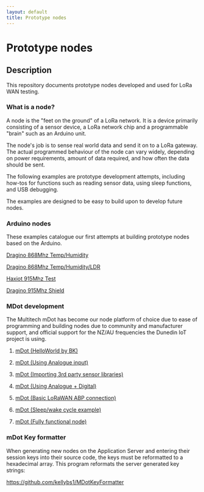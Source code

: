 ```yaml
---
layout: default
title: Prototype nodes
---
```


# Prototype nodes


## Description
This repository documents prototype nodes developed and used for LoRa WAN testing.


### What is a node?

A node is the "feet on the ground" of a LoRa network. It is a device primarily consisting of a sensor device, a LoRa network chip and a programmable "brain" such as an Arduino unit.

The node's job is to sense real world data and send it on to a LoRa gateway. The actual programmed behaviour of the node can vary widely, depending on power requirements, amount of data required, and how often the data should be sent.

The following examples are prototype development attempts, including how-tos for functions such as reading sensor data, using sleep functions, and USB debugging.

The examples are designed to be easy to build upon to develop future nodes.


### Arduino nodes

These examples catalogue our first attempts at building prototype nodes based on the Arduino.

[Dragino 868Mhz Temp/Humidity](dragino868TempHumid/README.md)

[Dragino 868Mhz Temp/Humidity/LDR](dragino868TempHumidLDR/README.md)

[Haxiot 915Mhz Test](haxiot915Test/README.md)

[Dragino 915Mhz Shield](dragino915Shield/README.md) 


### MDot development 

The Multitech mDot has become our node platform of choice due to ease of programming and building nodes due to community and manufacturer support, and official support for the NZ/AU frequencies the Dunedin IoT project is using.

1. [mDot (HelloWorld by BK)](mDotHelloWorld/README.md)

2. [mDot (Using Analogue input)](mDotAnalogueLDR/README.md)

3. [mDot (Importing 3rd party sensor libraries)](mDotImportingLibrary/README.md)

4. [mDot (Using Analogue + Digital)](mDotDigitalandAnalogue/README.md)

5. [mDot (Basic LoRaWAN ABP connection)](mDotBasicLoRaConnection/README.md)

6. [mDot (Sleep/wake cycle example)](mDotSleepExample/README.md)

7. [mDot (Fully functional node)](mDotLoRaDHT22LDRSleep/README.md)


### mDot Key formatter

When generating new nodes on the Application Server and entering their session keys into their source code, the keys must be reformatted to a hexadecimal array. This program reformats the server generated key strings:

<a href="https://github.com/kellybs1/MDotKeyFormatter">https://github.com/kellybs1/MDotKeyFormatter</a>



<br /><br /><br />
----------------------------------
<script src="{{ site.baseurl }}/linkfixer.js"></script>
